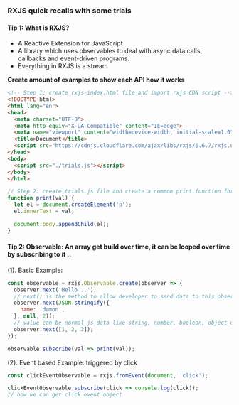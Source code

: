 ### RXJS quick recalls with some trials

#### Tip 1: What is RXJS?

- A Reactive Extension for JavaScript
- A library which uses observables to deal with async data calls, callbacks and event-driven programs.
- Everything in RXJS is a stream

<b>Create amount of examples to show each API how it works</b>

```html
<!-- Step 1: create rxjs-index.html file and import rxjs CDN script -->
<!DOCTYPE html>
<html lang="en">
<head>
  <meta charset="UTF-8">
  <meta http-equiv="X-UA-Compatible" content="IE=edge">
  <meta name="viewport" content="width=device-width, initial-scale=1.0">
  <title>Document</title>
  <script src="https://cdnjs.cloudflare.com/ajax/libs/rxjs/6.6.7/rxjs.umd.min.js" integrity="sha512-0/2ebe9lI6BcinFBXFjbBkquDfccT2wP+E48pecciFuGMXPRNdInXZawHiM2NUUVJ4/aKAzyebbvh+CkvRhwTA==" crossorigin="anonymous" referrerpolicy="no-referrer"></script>
</head>
<body>
  <script src="./trials.js"></script>
</body>
</html>
```

```js
// Step 2: create trials.js file and create a common print function for print all the result later, following below: 
function print(val) {
  let el = document.createElement('p');
  el.innerText = val;

  document.body.appendChild(el);
}
```

#### Tip 2: Observable: An array get build over time, it can be looped over time by subscribing to it ..

(1). Basic Example:

```js
const observable = rxjs.Observable.create(observer => {
  observer.next('Hello ..');
  // next() is the method to allow developer to send data to this observable stream.
  observer.next(JSON.stringify({
    name: 'damon',
  }, null, 2));
  // value can be normal js data like string, number, boolean, object or array
  observer.next([1, 2, 3]);
});

observable.subscribe(val => print(val));
```

(2). Event based Example: triggered by click

```js
const clickEventObservable = rxjs.fromEvent(document, 'click');

clickEventObservable.subscribe(click => console.log(click));
// now we can get click event object
```
